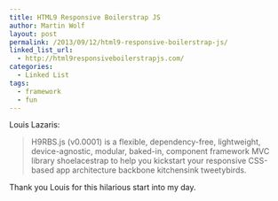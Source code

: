 ```yaml
---
title: HTML9 Responsive Boilerstrap JS
author: Martin Wolf
layout: post
permalink: /2013/09/12/html9-responsive-boilerstrap-js/
linked_list_url:
  - http://html9responsiveboilerstrapjs.com/
categories:
  - Linked List
tags:
  - framework
  - fun
---
```

<p class="linked-list-quote-author">
  Louis Lazaris:
</p>

> H9RBS.js (v0.0001) is a flexible, dependency-free, lightweight, device-agnostic, modular, baked-in, component framework MVC library shoelacestrap to help you kickstart your responsive CSS-based app architecture backbone kitchensink tweetybirds.

Thank you Louis for this hilarious start into my day.